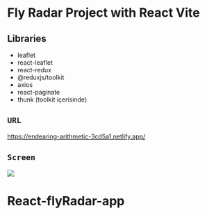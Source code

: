 # Fly Radar Project with React Vite

## Libraries

- leaflet
- react-leaflet
- react-redux
- @reduxjs/toolkit
- axios
- react-paginate
- thunk (toolkit içerisinde)

## `URL`

https://endearing-arithmetic-3cd5a1.netlify.app/

## `Screen`

![](screen.gif)

# React-flyRadar-app
